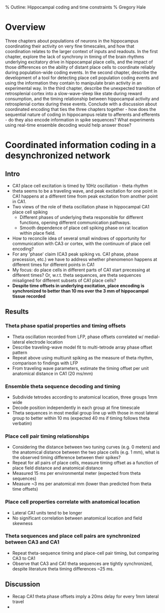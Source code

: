 % Outline: Hippocampal coding and time constraints
% Gregory Hale

Overview
========

Three chapters about populations of neurons in the hippocampus coordinating their activity on very fine timescales, and how that coordination relates to the larger context of inputs and readouts. In the first chapter, explore the lack of synchrony in timing of the brain rhythms underlying excitatory drive in hippocampal place cells, and the impact of those differences on the ability of distant place cells to coordinate reliably during population-wide coding events. In the second chapter, describe the development of a tool for detecting place cell population coding events and using the information they contain to manipulate brain activity in an experimental way. In the third chapter, describe the unexpected transition of retrosplenial cortex into a slow-wave-sleep like state during reward consumption, and the timing relationship between hippocampal activity and retrosplenial cortex during these events. Conclude with a discussion about coordinated encoding that ties the three chapters together - how does the sequential nature of coding in hippocampus relate to afferents and efferents - do they also encode information in spike sequences? What experiments using real-time ensemble decoding would help answer those?


Coordinated information coding in a desynchronized network
===========================================================

## Intro

 - CA1 place cell excitation is timed by 10Hz oscillation - theta rhythm
 - theta seems to be a traveling wave, and peak excitation for one point in CA1 
   happens at a different time from peak excitation from another point in CA1.
 - Two views of the role of theta oscillation phase in hippocampal CA1 place 
   cell spiking
     - Different phases of underlying theta responsible for different functions, 
       opening different communication pathways. 
     - Smooth dependence of place cell spiking phase on rat location within 
       place field. 
 - How to reconcile idea of several small windows of opportunity for 
   communication with CA3 or cortex, with the continuum of place cell encoding?
 - For any 'phase' claim (CA3 peak spiking vs. CA1 phase, phase precession, etc.)
   we have to address whether phenomenon happens at different times for different
   points in CA1
 - My focus: do place cells in different parts of CA1 start precessing at different
   times? Or, w.r.t. theta sequences, are theta sequences misaligned for different
   subsets of CA1 place cells?
 - **Despite time offsets in underlying excitation, place encoding is synchronized 
   to better than 10 ms over the 3 mm of hippocampal tissue recorded**

## Results

### Theta phase spatial properties and timing offsets

 - Theta oscillation recorded from LFP, phase offsets correlated w/ 
   medial-lateral electrode location
 - Describe traveling-wave model fit to multi-tetrode array phase offset pattern
 - Repeat above using multiunit spiking as the measure of theta rhythm,
   comparison to findings with LFP
 - From traveling wave parameters, estimate the timing offset per unit anatomical
   distance in CA1 (20 ms/mm)

### Ensemble theta sequence decoding and timing

 - Subdivide tetrodes according to anatomical location, three groups 1mm wide
 - Decode position independently in each group at fine timescale
 - Theta sequences in most medial group line up with those in most lateral group
   to better within 10 ms (expected 40 ms if timing follows theta verbatim)

### Place cell pair timing relationships

 - Considering the distance between two tuning curves (e.g. 0 meters) and the
   anatomical distance between the two place cells (e.g. 1 mm), what is the
   observed timing difference between their spikes? 
 - Repeat for all pairs of place cells, measure timing offset as a function
   of place field distance and anatomical distance
 - Measured 15 ms per environmental meter (expected from theta sequences)
 - Measure ~3 ms per anatomical mm (lower than predicted from theta time offsets)

### Place cell properties correlate with anatomical location

 - Lateral CA1 units tend to be longer
 - No significant correlation between anatomical location and field skewness

### Theta sequences and place cell pairs are synchronized between CA3 and CA1

 - Repeat theta-sequence timing and place-cell pair timing, but comparing CA3
   to CA1
 - Observe that CA3 and CA1 theta sequences are tightly synchronized, despite
   literature theta timing differences ~25 ms.

## Discussion

- Recap CA1 theta phase offsets imply a 20ms delay for every 1mm lateral travel
- 
